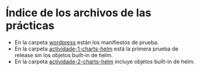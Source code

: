 # Índice de los archivos de las prácticas

- En la carpeta [wordpress](./wordpress/) están los manifiestos de prueba.
- En la carpeta [actividade-1-charts-helm](./actividade-1-charts-helm/) está la primera prueba de release sin los objetos built-in de helm.
- En la carpeta [actividade-2-charts-helm](./actividade-2-charts-helm/) incluye objetos built-in de helm.
